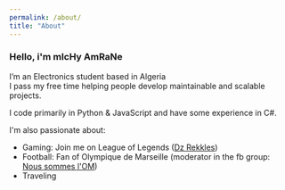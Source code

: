 ```yaml
---
permalink: /about/
title: "About"
---
```


### Hello, i'm mIcHy AmRaNe

I’m an Electronics student based in Algeria\
I pass my free time helping people develop maintainable and scalable projects.

I code primarily in Python & JavaScript and have some experience in C#.

I'm also passionate about:
- Gaming: Join me on League of Legends ([Dz Rekkles])
- Football: Fan of Olympique de Marseille (moderator in the fb group: [Nous sommes l'OM])
- Traveling

[Dz Rekkles]: https://blitz.gg/lol/profile/euw1/DZ%20Rekkles
[Nous sommes l'OM]: https://facebook.com/groups/603339949725466